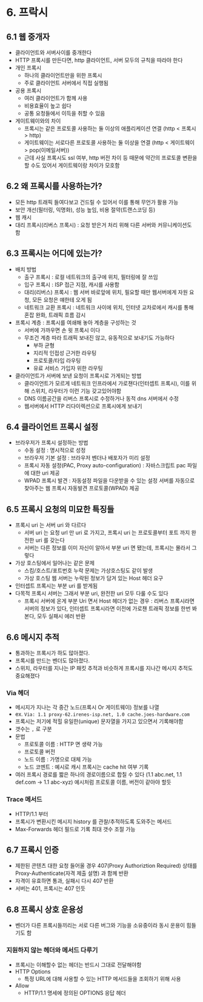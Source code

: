 # 6. 프락시

## 6.1 웹 중개자
- 클라이언트와 서버사이를 중개한다
- HTTP 프록시를 만든다면, http 클라이언트, 서버 모두의 규칙을 따라야 한다
- 개인 프록시
  - 하나의 클라이언트만을 위한 프록시
  - 주로 클라이언트 서버에서 직접 실행됨 
- 공용 프록시
  - 여러 클라이언트가 함께 사용
  - 비용효율이 높고 쉽다
  - 공통 요청들에서 이득을 취할 수 있음
- 게이트웨이와의 차이
  - 프록시는 같은 프로토콜 사용하는 둘 이상의 애플리케이션 연결 (http < 프록시 > http)
  - 게이트웨이는 서로다른 프로토콜 사용하는 둘 이상을 연결 (http < 게이트웨이 > pop(이메일서버))
  - 근데 사실 프록시도 ssl 여부, http 버전 차이 등 때문에 약간의 프로토콜 변환을 할 수도 있어서 게이트웨이랑 차이가 모호함
## 6.2 왜 프록시를 사용하는가?
- 모든 http 트래픽 들여다보고 건드릴 수 있어서 이를 통해 무언가 활용 가능
- 보안 개선(필터링, 익명화), 성능 높임, 비용 절약(트랜스코딩 등)
- 웹 캐시
- 대리 프록시(리버스 프록시) : 요청 받은거 처리 위해 다른 서버와 커뮤니케이션도 함

## 6.3 프록시는 어디에 있는가?
- 배치 방법
  - 출구 프록시 : 로컬 네트워크의 출구에 위치, 필터링에 잘 쓰임
  - 입구 프록시 : ISP 접근 지점, 캐시를 사용함
  - 대리(리버스) 프록시 : 웹 서버 바로앞에 위치, 필요할 때만 웹서버에게 자원 요청, 모든 요청은 얘한테 오게 됨
  - 네트워크 교환 프록시 : 네트워크 사이에 위치, 인터넷 교차로에서 캐시를 통해 혼잡 완화, 트래픽 흐름 감시
- 프록시 계층 : 프록시를 여쇄해 놓아 계층을 구성하는 것
  - 서버에 가까우면 손 윗 프록시 이다
  - 무조건 계층 따라 트래픽 보내진 않고, 유동적으로 보내기도 가능하다
    - 부하 균형
    - 지리적 인접성 근거한 라우팅
    - 프로토콜/타입 라우팅
    - 유료 서비스 가입자 위한 라우팅
- 클라이언트가 서버에 보낸 요청이 프록시로 가게되는 방법
  - 클라이언트가 모르게 네트워크 인프라에서 가로챈다(인터셉트 프록시), 이를 위해 스위치, 라우터가 이런 기능 갖고있어야함
  - DNS 이름공간을 리버스 프록시로 수정하거나 동적 dns 서버에서 수정
  - 웹서버에서 HTTP 리다이렉션으로 프록시에게 보내기
## 6.4 클라이언트 프록시 설정        
- 브라우저가 프록시 설정하는 방법
  - 수동 설정 : 명시적으로 성정
  - 브라우저 기본 설정 : 브라우저 벤더나 배포자가 미리 설정
  - 프록시 자동 설정(PAC, Proxy auto-configuration) : 자바스크립트 pac 파일에 대한 uri 제공
  - WPAD 프록시 발견 : 자동설정 파일을 다운받을 수 있는 설정 서버를 자동으로 찾아주는 웹 프록시 자동발견 프로토콜(WPAD) 제공
## 6.5 프록시 요청의 미묘한 특징들
- 프록시 uri 는 서버 uri 와 다르다
  - 서버 uri 는 요청 url 만 uri 로 가지고, 프록시 uri 는 프로토콜부터 포트 까지 완전한 uri 를 갖는다
  - 서버는 다른 정보를 이미 자신이 알아서 부분 uri 면 됐는데, 프록시는 몰라서 그렇다
- 가상 호스팅에서 일어나는 같은 문제
  - 스킴/호스트/포트번호 누락 문제는 가상호스팅도 같이 발생
  - 가상 호스팅 웹 서버는 누락된 정보가 담겨 있는 Host 헤더 요구   
- 인터셉트 프록시는 부분 uri 를 받게됨
- 다목적 프록시 서버는 그래서 부분 uri, 완전한 uri 모두 다룰 수도 있다
  - 프록시 서버에 온게 부분 Uri 면서 Host 헤더가 없는 경우 : 리버스 프록시라면 서버의 정보가 있다, 인터셉트 프록시라면 이전에 가로챈 트래픽 정보를 한번 봐본다, 모두 실패시 에러 반환
## 6.6 메시지 추적
- 통과하는 프록시가 하도 많아졌다.
- 프록시를 만드는 벤더도 많아졌다.
- 스위치, 라우터를 지나는 IP 패킷 추적과 비슷하게 프록시를 지나간 메시지 추적도 중요해졌다
### Via 헤더
- 메시지가 지나는 각 중간 노드(프록시 Or 게이트웨이) 정보를 나열
- ex. `Via: 1.1 proxy-62.irenes-isp.net, 1.0 cache.joes-hardware.com`
- 프록시는 저기에 적힐 유일한(unique) 문자열을 가지고 있으면서 기록해야함
- 갯수는 `,` 로 구분
- 문법
  - 프로토콜 이름 : HTTP 면 생략 가능
  - 프로토콜 버전
  - 노드 이름 : 가명으로 대체 가능
  - 노드 코멘트 : 예시로 캐시 프록시는 cache hit 여부 기록
- 여러 프록시 경로를 짧은 하나의 경로이름으로 합칠 수 있다 (1.1 abc.net, 1.1 def.com -> 1.1 abc-xyz) 예시처럼 프로토콜 이름, 버전이 같아야 할듯
### Trace 메서드
- HTTP/1.1 부터
- 프록시가 변환시킨 메시지 history 를 관찰/추적하도록 도와주는 메서드
- Max-Forwards 헤더 필드로 기록 최대 갯수 조절 가능
## 6.7 프록시 인증
- 제한된 콘텐츠 대한 요청 들어올 경우 407(Proxy Authoriztion Required) 상태를 Proxy-Authenticate(자격 제출 설명) 과 함께 반환
- 자격이 유효하면 통과, 실패시 다시 407 반환
- 서버는 401, 프록시는 407 인듯
## 6.8 프록시 상호 운용성
- 벤더가 다른 프록시들끼리는 서로 다른 버그와 기능을 소유중이라 동시 운용이 힘들기도 함
### 지원하지 않는 헤더와 메서드 다루기
- 프록시는 이해할수 없는 헤더는 반드시 그대로 전달해야함
- HTTP Options
  - 특정 URL에 대해 사용할 수 있는 HTTP 메서드들을 조회하기 위해 사용
- Allow
  - HTTP/1.1 명세에 정의된 OPTIONS 응답 헤더 
